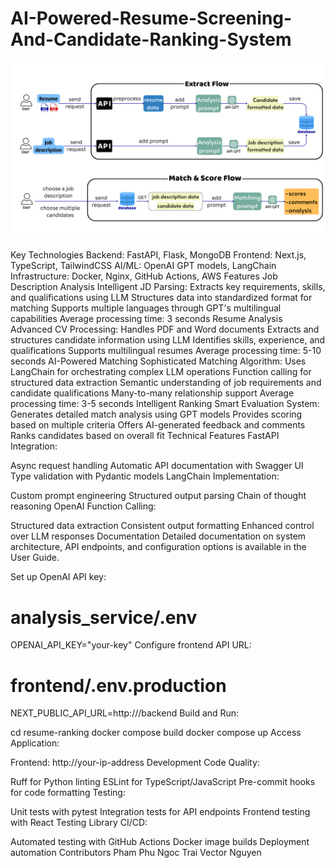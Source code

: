 # AI-Powered-Resume-Screening-And-Candidate-Ranking-System

![image alt](https://github.com/Shreyas02s/AI-Powered-Resume-Screening-And-Candidate-Ranking-System/blob/39184af2628384cbce394420683b89d960831006/architecture.png)


Key Technologies
Backend: FastAPI, Flask, MongoDB
Frontend: Next.js, TypeScript, TailwindCSS
AI/ML: OpenAI GPT models, LangChain
Infrastructure: Docker, Nginx, GitHub Actions, AWS
Features
Job Description Analysis
Intelligent JD Parsing:
Extracts key requirements, skills, and qualifications using LLM
Structures data into standardized format for matching
Supports multiple languages through GPT's multilingual capabilities
Average processing time: 3 seconds
Resume Analysis
Advanced CV Processing:
Handles PDF and Word documents
Extracts and structures candidate information using LLM
Identifies skills, experience, and qualifications
Supports multilingual resumes
Average processing time: 5-10 seconds
AI-Powered Matching
Sophisticated Matching Algorithm:
Uses LangChain for orchestrating complex LLM operations
Function calling for structured data extraction
Semantic understanding of job requirements and candidate qualifications
Many-to-many relationship support
Average processing time: 3-5 seconds
Intelligent Ranking
Smart Evaluation System:
Generates detailed match analysis using GPT models
Provides scoring based on multiple criteria
Offers AI-generated feedback and comments
Ranks candidates based on overall fit
Technical Features
FastAPI Integration:

Async request handling
Automatic API documentation with Swagger UI
Type validation with Pydantic models
LangChain Implementation:

Custom prompt engineering
Structured output parsing
Chain of thought reasoning
OpenAI Function Calling:

Structured data extraction
Consistent output formatting
Enhanced control over LLM responses
Documentation
Detailed documentation on system architecture, API endpoints, and configuration options is available in the User Guide.

Set up OpenAI API key:
# analysis_service/.env
OPENAI_API_KEY="your-key"
Configure frontend API URL:
# frontend/.env.production
NEXT_PUBLIC_API_URL=http://<your-ip-address>/backend
Build and Run:

cd resume-ranking
docker compose build
docker compose up
Access Application:

Frontend: http://your-ip-address
Development
Code Quality:

Ruff for Python linting
ESLint for TypeScript/JavaScript
Pre-commit hooks for code formatting
Testing:

Unit tests with pytest
Integration tests for API endpoints
Frontend testing with React Testing Library
CI/CD:

Automated testing with GitHub Actions
Docker image builds
Deployment automation
Contributors
Pham Phu Ngoc Trai
Vector Nguyen
